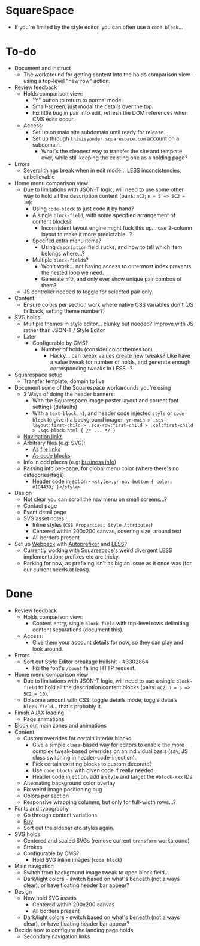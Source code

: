 # SquareSpace

- If you're limited by the style editor, you can often use a `code block`...

# To-do

- Document and instruct
    - The workaround for getting content into the holds comparison view - using a top-level "new row" action.
- Review feedback
    - Holds comparison view:
        - "Y" button to return to normal mode.
        - Small-screen, just modal the details over the top.
        - Fix little bug in pair info edit, refresh the DOM references when CMS edits occur.
    - Access:
        - Set up on main site subdomain until ready for release.
        - Set up through `thisisyonder.squarespace.com` account on a subdomain.
            - What's the cleanest way to transfer the site and template over, while still keeping the existing one as a holding page?
- Errors
    - Several things break when in edit mode... LESS inconsistencies, unbelievable
- Home menu comparison view
    - Due to limitations with JSON-T logic, will need to use some other way to hold all the description content (pairs: `nC2`; `n = 5 => 5C2 = 10`):
        - Using `code-block` to just code it by hand?
        - A single `block-field`, with some specified arrangement of content blocks?
            - Inconsistent layout engine might fuck this up... use 2-column layout to make it more predictable...?
        - Specifed extra menu items?
            - Using `description` field sucks, and how to tell which item belongs where...?
        - Multiple `block-field`s?
            - Won't work... not having access to outermost index prevents the nested loop we need.
            - Generate `n^2`, and only ever show unique pair combos of them?
    - JS controller needed to toggle for selected pair only.
- Content
    - Ensure colors per section work where native CSS variables don't (JS fallback, setting theme number?)
- SVG holds
    - Multiple themes in style editor... clunky but needed? Improve with JS rather than JSON-T / Style Editor
    - Later
        - Configurable by CMS?
            - Number of holds (consider color themes too)
                - Hacky... can tweak values create new tweaks? Like have a value tweak for number of holds, and generate enough corresponding tweaks in LESS...?
- Squarespace setup
    - Transfer template, domain to live
- Document some of the Squarespace workarounds you're using
    - 2 Ways of doing the header banners:
        - With the Squarespace image poster layout and correct font settings (defaults)
        - With a `text-block`, `h1`, and header code injected `style` or `code-block` to give it a background image: `.yr-main > .sqs-layout:first-child > .sqs-row:first-child > .col:first-child > .sqs-block-html { /* ... */ }`
    - [Navigation links](https://support.squarespace.com/hc/en-us/articles/205814758-Using-links-in-your-navigation)
    - Arbitrary files (e.g: SVG):
        - [As file links](https://support.squarespace.com/hc/en-us/articles/205813928)
        - [As code blocks](https://answers.squarespace.com/questions/5898/can-i-upload-a-svg-file-to-the-image-block.html)
    - Info in odd places (e.g: [business info](https://support.squarespace.com/hc/en-us/articles/212872328))
    - Passing info per-page, for global menu color (where there's no categories/tags):
        - Header code injection - `<style>.yr-nav-button { color: #1D443D; }</style>`
- Design
    - Not clear you can scroll the nav menu on small screens...?
    - Contact page
    - Event detail page
    - SVG asset notes:
        - Inline styles (`CSS Properties: Style Attributes`)
        - Centered within 200x200 canvas, covering size, around text
        - All borders present
- Set up [Webpack](https://github.com/webpack-contrib/extract-text-webpack-plugin/blob/webpack-1/README.md) with [Autoprefixer](https://github.com/postcss/autoprefixer#webpack) and [LESS](https://github.com/webpack-contrib/less-loader)?
    - Currently working with Squarespace's weird divergent LESS implementation; prefixes etc are tricky.
    - Parking for now, as prefixing isn't as big an issue as it once was (for our current needs at least).

# Done

- Review feedback
    - Holds comparison view:
        - Content entry, single `block-field` with top-level rows delimiting content separations (document this).
    - Access:
        - Give them your account details for now, so they can play and look around.
- Errors
    - Sort out Style Editor breakage bullshit - #3302864
        - Fix the font's `/count` failing HTTP request.
- Home menu comparison view
    - Due to limitations with JSON-T logic, will need to use a single `block-field` to hold all the description content blocks (pairs: `nC2`; `n = 5 => 5C2 = 10`).
    - Do some amount with CSS: toggle details mode, toggle details `block-field`... that's probably it.
- Finish AJAX loading
    - Page animations
- Block out main zones and animations
- Content
    - Custom overrides for certain interior blocks
        - Give a simple `class`-based way for editors to enable the more complex tweak-based overrides on an individual basis (say, JS class switching in header-code-injection).
        - Pick certain existing blocks to custom decorate?
        - Use `code blocks` with given code if really needed...
        - Header code injection, add a `style` and target the `#block-xxx` IDs
    - Alternating background color overlay
    - Fix weird image positioning bug
    - Colors per section
    - Responsive wrapping columns, but only for full-width rows...?
- Fonts and typography
    - Go through content variations
    - [Buy](https://www.myfonts.com/cart/432948577)
    - Sort out the sidebar etc styles again.
- SVG holds
    - Centered and scaled SVGs (remove current `transform` workaround)
    - Strokes
    - Configurable by CMS?
        - Hold SVG inline images (`code block`)
- Main navigation
    - Switch from background image tweak to open block field...
    - Dark/light colors - switch based on what's beneath (not always clear), or have floating header bar appear?
- Design
    - New hold SVG assets
        - Centered within 200x200 canvas
        - All borders present
    - Dark/light colors - switch based on what's beneath (not always clear), or have floating header bar appear?
- Decide how to configure the landing page holds
    - Secondary navigation links